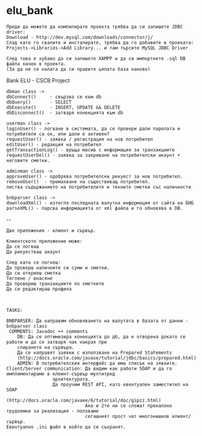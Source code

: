 elu_bank
========

	Преди да можете да компилирате проекта трябва да си запишете JDBC driver:
	Download - http://dev.mysql.com/downloads/connector/j/
	Слад като го свалите и инсталирате, трябва да го добавите в проеката:
	Projects->Libraries->Add Library... и там търсите MySQL JDBC Driver

	След това е хубаво да си запишете XAMPP и да си импортнете .sql DB файла качен в проекта.
	(За да не се налага да си правите цялата база наново)


Bank ELU - CSCB Project


	dbman class -> 
	dbConnect() 	- свързва се към db
	dbQuery()  		- SELECT
	dbExecute() 	- INSERT, UPDATE && DELETE
	dbDisconnect()	- затваря конекцията към db

	userman class ->
	loginUser() - логване в системата, да се провери дали паролата и потребителя са ок, или дали е активен?
	requestUser() - заявка / регистрация на нов потребител
	editUser() - редакция на потребител
	getTransactionLog() - връща масив с информация за транзакциите
	requestUserDel() - заявка за закриване на потребителски акаунт + неговите сметки.
	
	adminman class ->
	approveUser() - одобрява потребителски рекуест за нов потребител.
	removeUser()  - премахване на съществиващ потребител.
	листва съдържанието на потребителите и техните сметки със наличности

	bnbparser class ->
	downloadXml() - изтегля последната валутна информация от сайта на БНБ
	parseXML() - парсва информацията от xml файла и го обновява в DB.

--

	Две приложения - клиент и сървър.

	Клиентското приложение може:
	Да се логваш
	Да рикуестваш акаунт

	След като се логнеш:
	Да проверш наличните си суми и сметки.
	Да си откриеш сметка
	Теглене / внасяне
	Да провериш транзакциите по сметките
	Да си редактираш профила

	
	
	TASKS:
	
	BNBPARSER: Да направим обновяването на валутата в базата от данни - bnbparser class
	 COMMENTS: Javadoc ++ comments
		DB: Да се оптимизира конекцията до дб, да е отворена докато се работи и да се затваря чак накрая при
		спирането на сървъра.
		Да се направят заявки с използване на Prepared Statements
		(http://docs.oracle.com/javase/tutorial/jdbc/basics/prepared.html)
		ADMIN: В потребителския интерфейс да има списък на зявките.
	Client/Server communication: Да видим как работи SOAP и да го имплементираме в клеинт-сървър мултитред
				     архитектурата.
				     Да проучим REST API, като евентуален заместител на SOAP 
				     (http://docs.oracle.com/javaee/6/tutorial/doc/gipzz.html)
	                             Ако и 2те ни се сложат прекалоно трудоемки за реализация - ползваме 
	                             сегашният прост чат многонишков клиент/сървър.
	Евентуално .ini файл в който да се съхранят.
	
	
	
